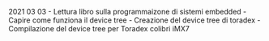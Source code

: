 2021 03 03
    - Lettura libro sulla programmaizone di sistemi embedded
    - Capire come funziona il device tree
    - Creazione del device tree di toradex
    - Compilazione del device tree per Toradex colibri iMX7
    
